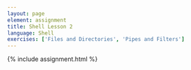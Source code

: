 ```yaml
---
layout: page
element: assignment
title: Shell Lesson 2
language: Shell
exercises: ['Files and Directories', 'Pipes and Filters']
---
```


{% include assignment.html %}